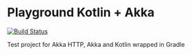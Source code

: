 # Playground Kotlin + Akka
[![Build Status](https://travis-ci.com/beercan1989/playground-kotlin-akka.svg?branch=master)](https://travis-ci.com/beercan1989/playground-kotlin-akka)  
  
Test project for Akka HTTP, Akka and Kotlin wrapped in Gradle
